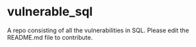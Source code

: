 # vulnerable_sql
A repo consisting of all the vulnerabilities in SQL. Please edit the README.md file to contribute.
